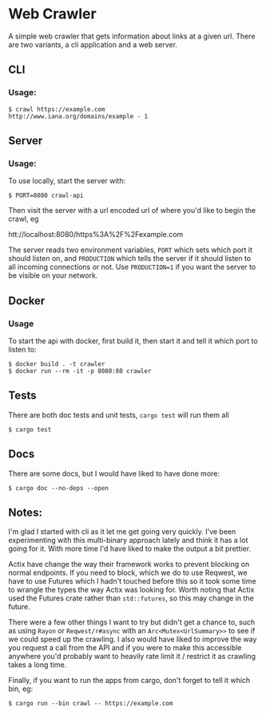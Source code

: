 Web Crawler
===========

A simple web crawler that gets information about links at a given url. There are two variants, a cli application
and a web server.

CLI
---

### Usage:

```shell
$ crawl https://example.com
http://www.iana.org/domains/example - 1
```

Server
------

### Usage:

To use locally, start the server with:

```shell
$ PORT=8080 crawl-api
```

Then visit the server with a url encoded url of where you'd like to begin the crawl, eg

htt://localhost:8080/https%3A%2F%2Fexample.com

The server reads two environment variables, `PORT` which sets which port it should listen on, and `PRODUCTION` which
tells the server if it should listen to all incoming connections or not. Use `PRODUCTION=1` if you want the server to
be visible on your network.

Docker
------

### Usage

To start the api with docker, first build it, then start it and tell it which port to listen to:

```shell
$ docker build . -t crawler
$ docker run --rm -it -p 8080:80 crawler
```

Tests
-----

There are both doc tests and unit tests, `cargo test` will run them all

```shell
$ cargo test
```

Docs
----

There are some docs, but I would have liked to have done more:

```shell
$ cargo doc --no-deps --open
```

Notes:
------

I'm glad I started with cli as it let me get going very quickly. I've been experimenting with this multi-binary approach
lately and think it has a lot going for it. With more time I'd have liked to make the output a bit prettier.

Actix have change the way their framework works to prevent blocking on normal endpoints. If you need to block, which we
do to use Reqwest, we have to use Futures which I hadn't touched before this so it took some time to wrangle the types
the way Actix was looking for. Worth noting that Actix used the Futures crate rather than `std::futures`, so this may
change in the future.

There were a few other things I want to try but didn't get a chance to, such as using `Rayon` or `Reqwest/r#async` with
an `Arc<Mutex<UrlSummary>>` to see if we could speed up the crawling. I also would have liked to improve the way you
request a call from the API and if you were to make this accessible anywhere you'd probably want to heavily rate limit
it / restrict it as crawling takes a long time. 

Finally, if you want to run the apps from cargo, don't forget to tell it which bin, eg:

```shell
$ cargo run --bin crawl -- https://example.com
```
